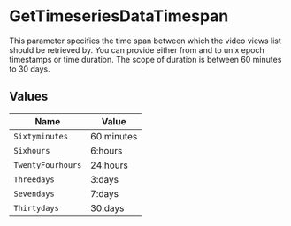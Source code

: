 # GetTimeseriesDataTimespan

This parameter specifies the time span between which the video views list should be retrieved by. You can provide either from and to unix epoch timestamps or time duration. The scope of duration is between 60 minutes to 30 days.



## Values

| Name              | Value             |
| ----------------- | ----------------- |
| `Sixtyminutes`    | 60:minutes        |
| `Sixhours`        | 6:hours           |
| `TwentyFourhours` | 24:hours          |
| `Threedays`       | 3:days            |
| `Sevendays`       | 7:days            |
| `Thirtydays`      | 30:days           |